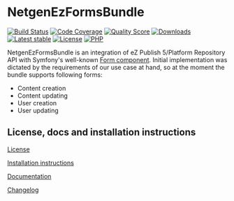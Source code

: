 NetgenEzFormsBundle
===================

[![Build Status](https://img.shields.io/travis/netgen/NetgenEzFormsBundle.svg?style=flat-square)](https://travis-ci.org/netgen/NetgenEzFormsBundle)
[![Code Coverage](https://img.shields.io/codecov/c/github/netgen/NetgenEzFormsBundle.svg?style=flat-square)](https://codecov.io/gh/netgen/NetgenEzFormsBundle)
[![Quality Score](https://img.shields.io/scrutinizer/g/netgen/NetgenEzFormsBundle.svg?style=flat-square)](https://scrutinizer-ci.com/g/netgen/NetgenEzFormsBundle)
[![Downloads](https://img.shields.io/packagist/dt/netgen/ez-forms-bundle.svg?style=flat-square)](https://packagist.org/packages/netgen/ez-forms-bundle/stats)
[![Latest stable](https://img.shields.io/packagist/v/netgen/ez-forms-bundle.svg?style=flat-square)](https://packagist.org/packages/netgen/ez-forms-bundle)
[![License](https://img.shields.io/github/license/netgen/NetgenEzFormsBundle.svg?style=flat-square)](LICENSE)
[![PHP](https://img.shields.io/badge/php-%3E%3D%205.6-8892BF.svg?style=flat-square)](https://secure.php.net/)

NetgenEzFormsBundle is an integration of eZ Publish 5/Platform Repository API with Symfony's well-known [Form component](http://symfony.com/doc/current/components/form.html).
Initial implementation was dictated by the requirements of our use case at hand, so at the moment the bundle supports following forms:
* Content creation
* Content updating
* User creation
* User updating


License, docs and installation instructions
-------------------------------------------

[License](LICENSE)

[Installation instructions](doc/INSTALL.md)

[Documentation](doc/DOC.md)

[Changelog](doc/CHANGELOG.md)
